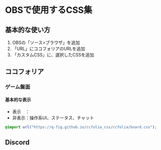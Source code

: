 # OBSで使用するCSS集

## 基本的な使い方

1. OBSの「ソース>ブラウザ」を追加
2. 「URL」にココフォリアのURLを追加
3. 「カスタムCSS」に、選択したCSSを追加

## ココフォリア

### ゲーム盤面

#### 基本的な表示

- 表示　：
- 非表示：操作系UI、ステータス、チャット

```css
@import url("https://q-fig.github.io/ccfolia_css/ccfolia/board.css");
```


## Discord
